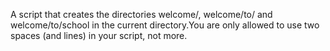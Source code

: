A script that creates the directories welcome/, welcome/to/ and welcome/to/school in the current directory.You are only allowed to use two spaces (and lines) in your script, not more.
